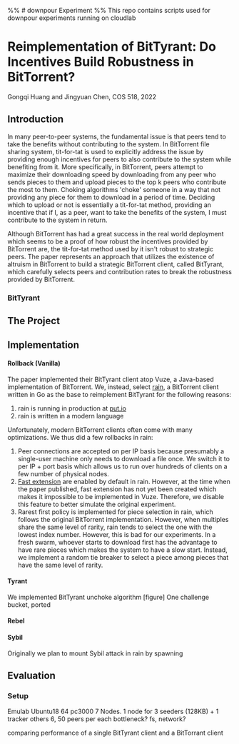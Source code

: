 %% # downpour Experiment
%% This repo contains scripts used for downpour experiments running on cloudlab

# Reimplementation of BitTyrant: Do Incentives Build Robustness in BitTorrent?

Gongqi Huang and Jingyuan Chen, COS 518, 2022

## Introduction

In many peer-to-peer systems, the fundamental issue is that peers tend to take
the benefits without contributing to the system. In BitTorrent file sharing
system, tit-for-tat is used to explicitly address the issue by providing enough
incentives for peers to also contribute to the system while benefiting from it.
More specifically, in BitTorrent, peers attempt to maximize their downloading
speed by downloading from any peer who sends pieces to them and upload pieces
to the top k peers who contribute the most to them. Choking algorithms 'choke'
someone in a way that not providing any piece for them to download in a period
of time. Deciding which to upload or not is essentially a tit-for-tat method,
providing an incentive that if I, as a peer, want to take the benefits of the
system, I must contribute to the system in return.

Although BitTorrent has had a great success in the real world deployment which
seems to be a proof of how robust the incentives provided by BitTorrent are, the
tit-for-tat method used by it isn't robust to strategic peers. The paper represents
an approach that utilizes the existence of altruism in BitTorrent to build a
strategic BitTorrent client, called BitTyrant, which carefully selects peers and
contribution rates to break the robustness provided by BitTorrent.

### BitTyrant


## The Project


## Implementation

#### Rollback (Vanilla)

The paper implemented their BitTyrant client atop Vuze, a Java-based implementation
of BitTorrent. We, instead, select [rain](https://github.com/cenkalti/rain), a BitTorrent
client written in Go as the base to reimplement BitTyrant for the following reasons:

1. rain is running in production at [put.io](https://put.io/)
2. rain is written in a modern language

Unfortunately, modern BitTorrent clients often come with many optimizations. We thus
did a few rollbacks in rain:

1. Peer connections are accepted on per IP basis because presumably a single-user
   machine only needs to download a file once. We switch it to per IP + port basis
   which allows us to run over hundreds of clients on a few number of physical nodes.
2. [Fast extension](http://bittorrent.org/beps/bep_0006.html) are enabled by default in rain.
   However, at the time when the paper published, fast extension has not yet been
   created which makes it impossible to be implemented in Vuze. Therefore, we disable
   this feature to better simulate the original experiment.
3. Rarest first policy is implemented for piece selection in rain, which follows the
   original BitTorrent implementation. However, when multiples share the same level
   of rarity, rain tends to select the one with the lowest index number. However,
   this is bad for our experiments. In a fresh swarm, whoever starts to download first
   has the advantage to have rare pieces which makes the system to have a slow start.
   Instead, we implement a random tie breaker to select a piece among pieces that
   have the same level of rarity.

#### Tyrant

We implemented BitTyrant unchoke algorithm [figure]
One challenge bucket, ported

#### Rebel


#### Sybil

Originally we plan to mount Sybil attack in rain by spawning

## Evaluation

### Setup

Emulab Ubuntu18 64 pc3000
7 Nodes. 1 node for 3 seeders (128KB) + 1 tracker
others 6, 50 peers per each
bottleneck? fs, network?

comparing performance of a single BitTyrant client and a BitTorrant
client





